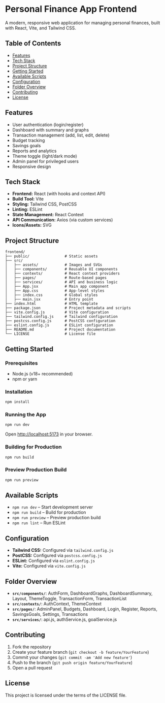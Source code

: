 # Personal Finance App Frontend

A modern, responsive web application for managing personal finances, built with React, Vite, and Tailwind CSS.

## Table of Contents

- [Features](#features)
- [Tech Stack](#tech-stack)
- [Project Structure](#project-structure)
- [Getting Started](#getting-started)
- [Available Scripts](#available-scripts)
- [Configuration](#configuration)
- [Folder Overview](#folder-overview)
- [Contributing](#contributing)
- [License](#license)

## Features

- User authentication (login/register)
- Dashboard with summary and graphs
- Transaction management (add, list, edit, delete)
- Budget tracking
- Savings goals
- Reports and analytics
- Theme toggle (light/dark mode)
- Admin panel for privileged users
- Responsive design

## Tech Stack

- **Frontend:** React (with hooks and context API)
- **Build Tool:** Vite
- **Styling:** Tailwind CSS, PostCSS
- **Linting:** ESLint
- **State Management:** React Context
- **API Communication:** Axios (via custom services)
- **Icons/Assets:** SVG

## Project Structure

```
frontend/
├── public/                # Static assets
├── src/
│   ├── assets/            # Images and SVGs
│   ├── components/        # Reusable UI components
│   ├── contexts/          # React context providers
│   ├── pages/             # Route-based pages
│   ├── services/          # API and business logic
│   ├── App.jsx            # Main app component
│   ├── App.css            # App-level styles
│   ├── index.css          # Global styles
│   ├── main.jsx           # Entry point
├── index.html             # HTML template
├── package.json           # Project metadata and scripts
├── vite.config.js         # Vite configuration
├── tailwind.config.js     # Tailwind configuration
├── postcss.config.js      # PostCSS configuration
├── eslint.config.js       # ESLint configuration
├── README.md              # Project documentation
└── LICENSE                # License file
```

## Getting Started

### Prerequisites

- Node.js (v18+ recommended)
- npm or yarn

### Installation

```sh
npm install
```

### Running the App

```sh
npm run dev
```
Open [http://localhost:5173](http://localhost:5173) in your browser.

### Building for Production

```sh
npm run build
```

### Preview Production Build

```sh
npm run preview
```

## Available Scripts

- `npm run dev` – Start development server
- `npm run build` – Build for production
- `npm run preview` – Preview production build
- `npm run lint` – Run ESLint

## Configuration

- **Tailwind CSS:** Configured via `tailwind.config.js`
- **PostCSS:** Configured via `postcss.config.js`
- **ESLint:** Configured via `eslint.config.js`
- **Vite:** Configured via `vite.config.js`

## Folder Overview

- **`src/components/`**: AuthForm, DashboardGraphs, DashboardSummary, Layout, ThemeToggle, TransactionForm, TransactionList
- **`src/contexts/`**: AuthContext, ThemeContext
- **`src/pages/`**: AdminPanel, Budgets, Dashboard, Login, Register, Reports, SavingsGoals, Settings, Transactions
- **`src/services/`**: api.js, authService.js, goalService.js

## Contributing

1. Fork the repository
2. Create your feature branch (`git checkout -b feature/YourFeature`)
3. Commit your changes (`git commit -am 'Add new feature'`)
4. Push to the branch (`git push origin feature/YourFeature`)
5. Open a pull request

## License

This project is licensed under the terms of the LICENSE file.

